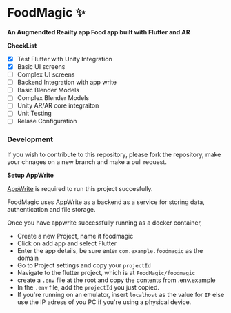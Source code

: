 # FoodMagic ✨

**An Augmendted Reailty app Food app built with Flutter and AR**

**CheckList**

- [x] Test Flutter with Unity Integration
- [x] Basic UI screens
- [ ] Complex UI screens
- [ ] Backend Integration with app write
- [ ] Basic Blender Models
- [ ] Complex Blender Models
- [ ] Unity AR/AR core integraiton
- [ ] Unit Testing
- [ ] Relase Configuration

### Development

If you wish to contribute to this repository, please fork the repository, make your chnages on a new branch and make a pull request.

**Setup AppWrite**

[AppWrite](https://appwrite.io) is required to run this project succesfully.

FoodMagic uses AppWrite as a backend as a service for storing data, authentication and file storage.

Once you have appwrite successfully running as a docker container,

- Create a new Project, name it foodmagic
- Click on add app and select Flutter
- Enter the app details, be sure enter `com.example.foodmagic` as the domain
- Go to Project settings and copy your `projectId`
- Navigate to the flutter project, which is at `FoodMagic/foodmagic`
- create a `.env` file at the root and copy the contents from .env.example
- In the `.env` file, add the `projectId` you just copied.
- If you're running on an emulator, insert `localhost` as the value for `IP` else use the IP adress of you PC if you're using a physical device.

